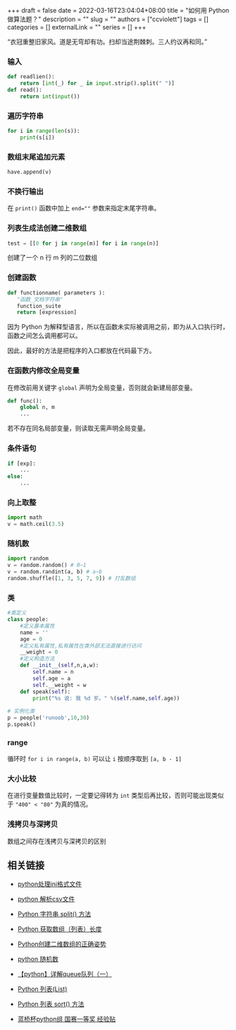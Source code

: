 +++ 
draft = false
date = 2022-03-16T23:04:04+08:00
title = "如何用 Python 做算法题？"
description = ""
slug = ""
authors = ["ccviolett"]
tags = []
categories = []
externalLink = ""
series = []
+++

“衣冠重整旧家风。道是无穹却有功。扫却当途荆棘刺。三人约议再和同。”

### 输入

```python
def readlien():
    return [int(_) for _ in input.strip().split(" ")]
def read():
    return int(input())
```

### 遍历字符串

```python
for i in range(len(s)):
    print(s[i])
```

### 数组末尾追加元素

```python
have.append(v)
```


### 不换行输出

在 `print()` 函数中加上 `end=""` 参数来指定末尾字符串。

### 列表生成法创建二维数组

```python
test = [[0 for j in range(m)] for i in range(n)]
```

创建了一个 n 行 m 列的二位数组

### 创建函数

```python
def functionname( parameters ):
   "函数_文档字符串"
   function_suite
   return [expression]
```

因为 Python 为解释型语言，所以在函数未实际被调用之前，即为从入口执行时，函数之间怎么调用都可以。

因此，最好的方法是把程序的入口都放在代码最下方。

### 在函数内修改全局变量

在修改前用关键字 `global` 声明为全局变量，否则就会新建局部变量。

```python
def func():
    global n, m
    ...
```

若不存在同名局部变量，则读取无需声明全局变量。

### 条件语句

```python
if [exp]:
    ...
else:
    ...
```

### 向上取整

```python
import math
v = math.ceil(3.5)
```

### 随机数

```python
import random
v = random.random() # 0~1
v = random.randint(a, b) # a~b
random.shuffle([1, 3, 5, 7, 9]) # 打乱数组
```

### 类

```python
#类定义
class people:
    #定义基本属性
    name = ''
    age = 0
    #定义私有属性,私有属性在类外部无法直接进行访问
    __weight = 0
    #定义构造方法
    def __init__(self,n,a,w):
        self.name = n
        self.age = a
        self.__weight = w
    def speak(self):
        print("%s 说: 我 %d 岁。" %(self.name,self.age))
 
# 实例化类
p = people('runoob',10,30)
p.speak()
```

### range

循环时 `for i in range(a, b)` 可以让 `i` 按顺序取到 `[a, b - 1]`

### 大小比较

在进行变量数值比较时，一定要记得转为 `int` 类型后再比较，否则可能出现类似于 `"400" < "80"` 为真的情况。

### 浅拷贝与深拷贝

数组之间存在浅拷贝与深拷贝的区别

## 相关链接

- [python处理ini格式文件](https://blog.csdn.net/suic009/article/details/120540919)
- [python 解析csv文件](https://www.jianshu.com/p/5ded6c329df2)
- [Python 字符串 split() 方法](https://www.w3school.com.cn/python/ref_string_split.asp)
- [Python 获取数组（列表）长度](https://blog.csdn.net/Dontla/article/details/100637384)
- [Python创建二维数组的正确姿势](https://zhuanlan.zhihu.com/p/88197389)
- [python 随机数](https://blog.csdn.net/to_utopia/article/details/6662086)
- [【python】详解queue队列（一）](https://blog.csdn.net/brucewong0516/article/details/84025027)
- [Python 列表(List)](https://www.runoob.com/python/python-lists.html)
- [Python 列表 sort() 方法](https://www.w3school.com.cn/python/ref_list_sort.asp)

- [蓝桥杯python组 国赛一等奖 经验贴](https://zhuanlan.zhihu.com/p/376499519)
